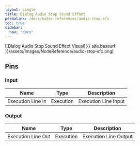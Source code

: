 ```yaml
---
layout: single
title: Dialog Audio Stop Sound Effect
permalink: /docs/nodes-references/audio-stop-sfx
toc: true
sidebar:
  nav: "docs"
---
```



![Dialog Audio Stop Sound Effect Visual]({{ site.baseurl }}/assets/images/NodeReference/audio-stop-sfx.png)

## Pins

### Input

| Name | Type | Description |
| --- | --- | --- |
| Execution Line In | Execution | Execution Line Input |

### Output

| Name | Type | Description |
| --- | --- | --- |
| Execution Line Out | Execution | Execution Line Output ||